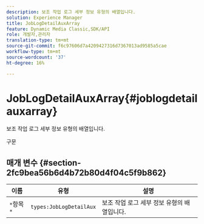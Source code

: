 ```yaml
---
description: 보조 작업 로그 세부 정보 유형의 배열입니다.
solution: Experience Manager
title: JobLogDetailAuxArray
feature: Dynamic Media Classic,SDK/API
role: 개발자,관리자
translation-type: tm+mt
source-git-commit: f6c97606d7a4209427316d7367013ad9585a5cae
workflow-type: tm+mt
source-wordcount: '37'
ht-degree: 16%

---
```



# JobLogDetailAuxArray{#joblogdetailauxarray}

보조 작업 로그 세부 정보 유형의 배열입니다.

구문

## 매개 변수 {#section-2fc9bea56b6d4b72b80d4f04c5f9b862}

| 이름 | 유형 | 설명 |
|---|---|---|
| `*`항목`*` | `types:JobLogDetailAux` | 보조 작업 로그 세부 정보 유형의 배열입니다. |

